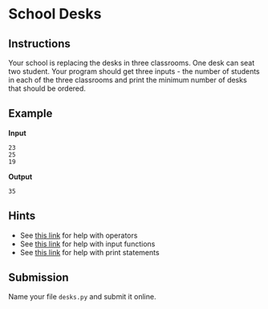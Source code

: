 
# School Desks

## Instructions
Your school is replacing the desks in three classrooms. One desk can seat two student. Your program should get three inputs - the number of students in each of the three classrooms and print the minimum number of desks that should be ordered.

## Example
**Input**
```
23
25
19
```

**Output**
```
35
```

## Hints
* See [this link](https://www.w3schools.com/python/python_operators.asp) for help with operators
* See [this link](https://www.w3schools.com/python/ref_func_input.asp) for help with input functions
* See [this link](https://www.w3schools.com/python/ref_func_print.asp) for help with print statements

## Submission
Name your file `desks.py` and submit it online.
